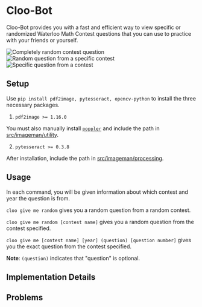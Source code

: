 # Cloo-Bot
Cloo-Bot provides you with a fast and efficient way to view specific or randomized Waterloo Math Contest questions that you can use to practice with your friends or yourself.

![Completely random contest question](https://media.giphy.com/media/SeP4qW7av1zNndKL0B/giphy.gif)
![Random question from a specific contest](https://media.giphy.com/media/csUD29rKvYCoqB62aQ/giphy.gif)
![Specific question from a contest](https://media.giphy.com/media/u8Q4KYlnntddFNSZ9N/giphy.gif)

## Setup

Use `pip install pdf2image, pytesseract, opencv-python` to install the three necessary packages.

1. `pdf2image >= 1.16.0`

You must also manually install [`poppler`](https://github.com/Belval/pdf2image#windows) and include the path in [src/imageman/utility](https://github.com/reths/Cloo-Bot/blob/main/src/imageman/utility.py#L16).

2. `pytesseract >= 0.3.8`

After installation, include the path in [src/imageman/processing](https://github.com/reths/Cloo-Bot/blob/main/src/imageman/processing.py#L30).

## Usage

In each command, you will be given information about which contest and year the question is from.

`cloo give me random` gives you a random question from a random contest.

`cloo give me random [contest name]` gives you a random question from the contest specified.

`cloo give me [contest name] [year] (question) [question number]` gives you the exact question from the contest specified.

**Note**: `(question)` indicates that "question" is optional.

## Implementation Details

## Problems
